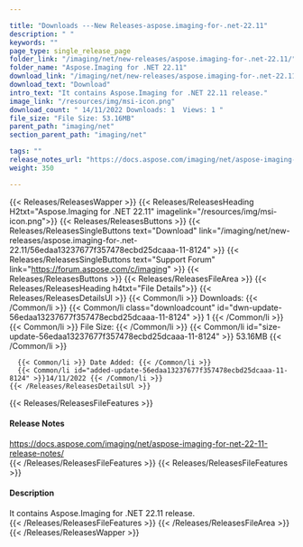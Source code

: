 ```yaml
---

title: "Downloads ---New Releases-aspose.imaging-for-.net-22.11"
description: " "
keywords: ""
page_type: single_release_page
folder_link: "/imaging/net/new-releases/aspose.imaging-for-.net-22.11/"
folder_name: "Aspose.Imaging for .NET 22.11"
download_link: "/imaging/net/new-releases/aspose.imaging-for-.net-22.11/56edaa13237677f357478ecbd25dcaaa-11-8124"
download_text: "Download"
intro_text: "It contains Aspose.Imaging for .NET 22.11 release."
image_link: "/resources/img/msi-icon.png"
download_count: " 14/11/2022 Downloads: 1  Views: 1 "
file_size: "File Size: 53.16MB"
parent_path: "imaging/net"
section_parent_path: "imaging/net"

tags: ""
release_notes_url: "https://docs.aspose.com/imaging/net/aspose-imaging-for-net-22-11-release-notes/"
weight: 350

---
```


{{< Releases/ReleasesWapper >}}
  {{< Releases/ReleasesHeading H2txt="Aspose.Imaging for .NET 22.11" imagelink="/resources/img/msi-icon.png">}}
  {{< Releases/ReleasesButtons >}}
    {{< Releases/ReleasesSingleButtons text="Download" link="/imaging/net/new-releases/aspose.imaging-for-.net-22.11/56edaa13237677f357478ecbd25dcaaa-11-8124" >}}
    {{< Releases/ReleasesSingleButtons text="Support Forum" link="https://forum.aspose.com/c/imaging" >}}
  {{< Releases/ReleasesButtons >}}
  {{< Releases/ReleasesFileArea >}}
    {{< Releases/ReleasesHeading h4txt="File Details">}}
    {{< Releases/ReleasesDetailsUl >}}
      {{< Common/li >}} Downloads: {{< /Common/li >}}
      {{< Common/li class="downloadcount" id="dwn-update-56edaa13237677f357478ecbd25dcaaa-11-8124" >}} 1 {{< /Common/li >}}
      {{< Common/li >}} File Size: {{< /Common/li >}}
      {{< Common/li id="size-update-56edaa13237677f357478ecbd25dcaaa-11-8124" >}} 53.16MB {{< /Common/li >}}

      {{< Common/li >}} Date Added: {{< /Common/li >}}
      {{< Common/li id="added-update-56edaa13237677f357478ecbd25dcaaa-11-8124" >}}14/11/2022 {{< /Common/li >}}
    {{< /Releases/ReleasesDetailsUl >}}

  {{< Releases/ReleasesFileFeatures >}}
      <h4>Release Notes</h4><div><a href='https://docs.aspose.com/imaging/net/aspose-imaging-for-net-22-11-release-notes/'>https://docs.aspose.com/imaging/net/aspose-imaging-for-net-22-11-release-notes/</a></div>
  {{< /Releases/ReleasesFileFeatures >}}
  {{< Releases/ReleasesFileFeatures >}}
      <h4>Description</h4><div class="HTMLDescription">It contains Aspose.Imaging for .NET 22.11 release.</div>
  {{< /Releases/ReleasesFileFeatures >}}
 {{< /Releases/ReleasesFileArea >}}
{{< /Releases/ReleasesWapper >}}


